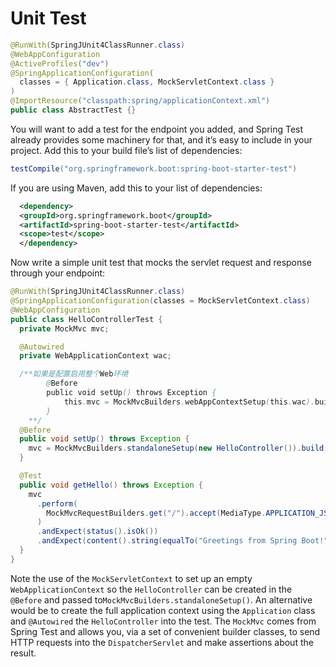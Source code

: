 # Unit Test

```java
@RunWith(SpringJUnit4ClassRunner.class)
@WebAppConfiguration
@ActiveProfiles("dev")
@SpringApplicationConfiguration(
  classes = { Application.class, MockServletContext.class }
)
@ImportResource("classpath:spring/applicationContext.xml")
public class AbstractTest {}
```

You will want to add a test for the endpoint you added, and Spring Test already provides some machinery for that, and it’s easy to include in your project. Add this to your build file’s list of dependencies:

```groovy
testCompile("org.springframework.boot:spring-boot-starter-test")
```

If you are using Maven, add this to your list of dependencies:

```xml
  <dependency>
  <groupId>org.springframework.boot</groupId>
  <artifactId>spring-boot-starter-test</artifactId>
  <scope>test</scope>
  </dependency>
```

Now write a simple unit test that mocks the servlet request and response through your endpoint:

```java
@RunWith(SpringJUnit4ClassRunner.class)
@SpringApplicationConfiguration(classes = MockServletContext.class)
@WebAppConfiguration
public class HelloControllerTest {
  private MockMvc mvc;

  @Autowired
  private WebApplicationContext wac;

  /**如果是配置启用整个Web环境
		@Before
		public void setUp() throws Exception {
			this.mvc = MockMvcBuilders.webAppContextSetup(this.wac).build();
		}
	**/
  @Before
  public void setUp() throws Exception {
    mvc = MockMvcBuilders.standaloneSetup(new HelloController()).build();
  }

  @Test
  public void getHello() throws Exception {
    mvc
      .perform(
        MockMvcRequestBuilders.get("/").accept(MediaType.APPLICATION_JSON)
      )
      .andExpect(status().isOk())
      .andExpect(content().string(equalTo("Greetings from Spring Boot!")));
  }
}
```

Note the use of the `MockServletContext` to set up an empty `WebApplicationContext` so the `HelloController` can be created in the `@Before` and passed to`MockMvcBuilders.standaloneSetup()`. An alternative would be to create the full application context using the `Application` class and `@Autowired` the `HelloController` into the test. The `MockMvc` comes from Spring Test and allows you, via a set of convenient builder classes, to send HTTP requests into the `DispatcherServlet` and make assertions about the result.
